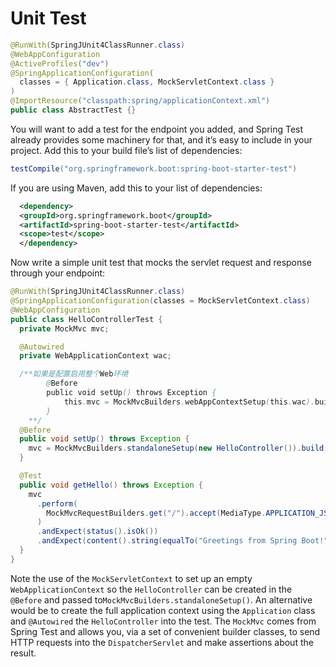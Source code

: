 # Unit Test

```java
@RunWith(SpringJUnit4ClassRunner.class)
@WebAppConfiguration
@ActiveProfiles("dev")
@SpringApplicationConfiguration(
  classes = { Application.class, MockServletContext.class }
)
@ImportResource("classpath:spring/applicationContext.xml")
public class AbstractTest {}
```

You will want to add a test for the endpoint you added, and Spring Test already provides some machinery for that, and it’s easy to include in your project. Add this to your build file’s list of dependencies:

```groovy
testCompile("org.springframework.boot:spring-boot-starter-test")
```

If you are using Maven, add this to your list of dependencies:

```xml
  <dependency>
  <groupId>org.springframework.boot</groupId>
  <artifactId>spring-boot-starter-test</artifactId>
  <scope>test</scope>
  </dependency>
```

Now write a simple unit test that mocks the servlet request and response through your endpoint:

```java
@RunWith(SpringJUnit4ClassRunner.class)
@SpringApplicationConfiguration(classes = MockServletContext.class)
@WebAppConfiguration
public class HelloControllerTest {
  private MockMvc mvc;

  @Autowired
  private WebApplicationContext wac;

  /**如果是配置启用整个Web环境
		@Before
		public void setUp() throws Exception {
			this.mvc = MockMvcBuilders.webAppContextSetup(this.wac).build();
		}
	**/
  @Before
  public void setUp() throws Exception {
    mvc = MockMvcBuilders.standaloneSetup(new HelloController()).build();
  }

  @Test
  public void getHello() throws Exception {
    mvc
      .perform(
        MockMvcRequestBuilders.get("/").accept(MediaType.APPLICATION_JSON)
      )
      .andExpect(status().isOk())
      .andExpect(content().string(equalTo("Greetings from Spring Boot!")));
  }
}
```

Note the use of the `MockServletContext` to set up an empty `WebApplicationContext` so the `HelloController` can be created in the `@Before` and passed to`MockMvcBuilders.standaloneSetup()`. An alternative would be to create the full application context using the `Application` class and `@Autowired` the `HelloController` into the test. The `MockMvc` comes from Spring Test and allows you, via a set of convenient builder classes, to send HTTP requests into the `DispatcherServlet` and make assertions about the result.
